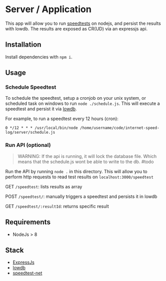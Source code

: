 # Server / Application
This app will allow you to run [speedtests](https://github.com/ddsol/speedtest.net#readme) on nodejs, and persist the results with lowdb. The results are exposed as CR(UD) via an expressjs api.

## Installation
Install dependencies with `npm i`.

## Usage

### Schedule Speedtest
To schedule the speedtest, setup a cronjob on your unix system, or scheduled task on windows to run `node ./schedule.js`. This will execute a speedtest and persist it via [lowdb](https://github.com/typicode/lowdb).

For example, to run a speedtest every 12 hours (cron): 

`0 */12 * * * /usr/local/bin/node /home/username/code/internet-speed-log/server/schedule.js`

### Run API (optional)

> WARNING: If the api is running, it will lock the database file. Which means that the schedule.js wont be able to write to the db. #todo

Run the API by running `node .` in this directory. This will allow you to perform http requests to read test results on `localhost:3000/speedtest`

GET `/speedtest`: lists results as array

POST `/speedtest/`: manually triggers a speedtest and persists it in lowdb

GET `/speedtest/:resultId`: returns specific result


## Requirements
- NodeJs > 8

## Stack
- [ExpressJs](https://expressjs.com/de/)
- [lowdb](https://github.com/typicode/lowdb)
- [speedtest-net](https://github.com/ddsol/speedtest.net#readme)